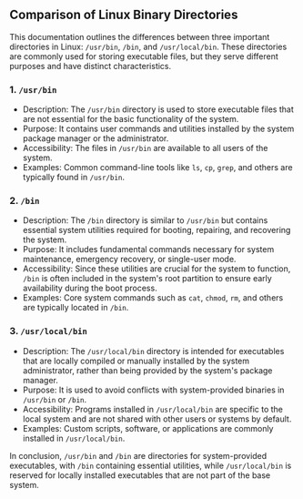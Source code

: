 ## Comparison of Linux Binary Directories

This documentation outlines the differences between three important directories in Linux: `/usr/bin`, `/bin`, and `/usr/local/bin`. These directories are commonly used for storing executable files, but they serve different purposes and have distinct characteristics.

### 1. `/usr/bin`

- Description: The `/usr/bin` directory is used to store executable files that are not essential for the basic functionality of the system.
- Purpose: It contains user commands and utilities installed by the system package manager or the administrator.
- Accessibility: The files in `/usr/bin` are available to all users of the system.
- Examples: Common command-line tools like `ls`, `cp`, `grep`, and others are typically found in `/usr/bin`.

### 2. `/bin`

- Description: The `/bin` directory is similar to `/usr/bin` but contains essential system utilities required for booting, repairing, and recovering the system.
- Purpose: It includes fundamental commands necessary for system maintenance, emergency recovery, or single-user mode.
- Accessibility: Since these utilities are crucial for the system to function, `/bin` is often included in the system's root partition to ensure early availability during the boot process.
- Examples: Core system commands such as `cat`, `chmod`, `rm`, and others are typically located in `/bin`.

### 3. `/usr/local/bin`

- Description: The `/usr/local/bin` directory is intended for executables that are locally compiled or manually installed by the system administrator, rather than being provided by the system's package manager.
- Purpose: It is used to avoid conflicts with system-provided binaries in `/usr/bin` or `/bin`.
- Accessibility: Programs installed in `/usr/local/bin` are specific to the local system and are not shared with other users or systems by default.
- Examples: Custom scripts, software, or applications are commonly installed in `/usr/local/bin`.

In conclusion, `/usr/bin` and `/bin` are directories for system-provided executables, with `/bin` containing essential utilities, while `/usr/local/bin` is reserved for locally installed executables that are not part of the base system.